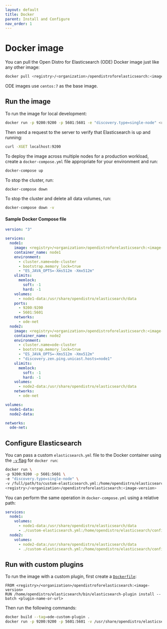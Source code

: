 ```yaml
---
layout: default
title: Docker
parent: Install and Configure
nav_order: 1
---
```


# Docker image

You can pull the Open Distro for Elasticsearch (ODE) Docker image just like any other image:

```bash
docker pull <registry>/<organization>/opendistroforelasticsearch:<image-version>
```

ODE images use `centos:7` as the base image.


## Run the image

To run the image for local development:

```bash
docker run -p 9200:9200 -p 5601:5601 -e "discovery.type=single-node" <registry>/<organization>/opendistroforelasticsearch:<image-version>
```

Then send a request to the server to verify that Elasticsearch is up and running:

```bash
curl -XGET localhost:9200
```

To deploy the image across multiple nodes for a production workload, create a `docker-compose.yml` file appropriate for your environment and run:

```bash
docker-compose up
```

To stop the cluster, run:

```bash
docker-compose down
```

To stop the cluster and delete all data volumes, run:

```bash
docker-compose down -v
```


#### Sample Docker Compose file

```yml
version: "3"

services:
  node1:
    image: <registry>/<organization>/opendistroforelasticsearch:<image-version>
    container_name: node1
    environment:
      - cluster.name=ode-cluster
      - bootstrap.memory_lock=true
      - "ES_JAVA_OPTS=-Xms512m -Xmx512m"
    ulimits:
      memlock:
        soft: -1
        hard: -1
    volumes:
      - node1-data:/usr/share/opendistro/elasticsearch/data
    ports:
      - 9200:9200
      - 5601:5601
    networks:
      - ode-net
  node2:
    image: <registry>/<organization>/opendistroforelasticsearch:<image-version>
    container_name: node2
    environment:
      - cluster.name=ode-cluster
      - bootstrap.memory_lock=true
      - "ES_JAVA_OPTS=-Xms512m -Xmx512m"
      - "discovery.zen.ping.unicast.hosts=node1"
    ulimits:
      memlock:
        soft: -1
        hard: -1
    volumes:
      - node2-data:/usr/share/opendistro/elasticsearch/data
    networks:
      - ode-net

volumes:
  node1-data:
  node2-data:

networks:
  ode-net:
```


## Configure Elasticsearch

You can pass a custom `elasticsearch.yml` file to the Docker container using the [`-v` flag](https://docs.docker.com/engine/reference/commandline/run/#mount-volume--v---read-only) for `docker run`:

```bash
docker run \
-p 9200:9200 -p 5601:5601 \
-e "discovery.type=single-node" \
-v /full/path/to/custom-elasticsearch.yml:/home/opendistro/elasticsearch/config/elasticsearch.yml \
<registry>/<organization>/opendistroforelasticsearch:<image-version>
```

You can perform the same operation in `docker-compose.yml` using a relative path:

```yml
services:
  node1:
    volumes:
      - node1-data:/usr/share/opendistro/elasticsearch/data
      - ./custom-elasticsearch.yml:/home/opendistro/elasticsearch/config/elasticsearch.yml
  node2:
    volumes:
      - node2-data:/usr/share/opendistro/elasticsearch/data
      - ./custom-elasticsearch.yml:/home/opendistro/elasticsearch/config/elasticsearch.yml
```


## Run with custom plugins

To run the image with a custom plugin, first create a [`Dockerfile`](https://docs.docker.com/engine/reference/builder/):

```
FROM <registry>/<organization>/opendistroforelasticsearch:<image-version>
RUN /home/opendistro/elasticsearch/bin/elasticsearch-plugin install --batch <plugin-name-or-url>
```

Then run the following commands:

```bash
docker build --tag=ode-custom-plugin .
docker run -p 9200:9200 -p 5601:5601 -v /usr/share/opendistro/elasticsearch/data ode-custom-plugin
```
